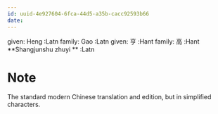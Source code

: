 ```yaml
---
id: uuid-4e927604-6fca-44d5-a35b-cacc92593b66
date: 
---
```


given:  Heng  :Latn
family: Gao :Latn
given: 亨 :Hant
family: 高 :Hant
**Shangjunshu zhuyi ** :Latn
# Note
The standard modern Chinese translation and edition, but in simplified characters.